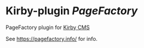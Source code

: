 # Kirby-plugin *PageFactory*

PageFactory plugin for [Kirby CMS](https://getkirby.com/)

See <https://pagefactory.info/> for info.


